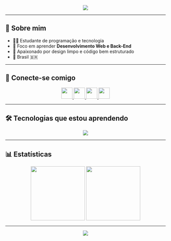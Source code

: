
<p align="center">
  <img src="https://capsule-render.vercel.app/api?type=waving&color=0:FF1E56,100:2E8BFF&height=200&section=header&text=Olá%20👋%20Eu%20sou%20o%20Rafael&fontSize=40&fontColor=fff&animation=fadeIn" />
</p>

---

## 🚀 Sobre mim
- 👨‍💻 Estudante de programação e tecnologia  
- 🎯 Foco em aprender **Desenvolvimento Web e Back-End**  
- 🎨 Apaixonado por design limpo e código bem estruturado  
- 📍 Brasil 🇧🇷  

---

## 🔗 Conecte-se comigo
<p align="center">
  <a href="mailto:seuemail@gmail.com" target="_blank">
    <img src="https://img.shields.io/badge/Gmail-D14836?style=for-the-badge&logo=gmail&logoColor=white" height="35"/>
  </a>
  <a href="https://www.linkedin.com/in/seuLinkedin" target="_blank">
    <img src="https://img.shields.io/badge/LinkedIn-0077B5?style=for-the-badge&logo=linkedin&logoColor=white" height="35"/>
  </a>
  <a href="https://www.youtube.com/@seuCanal" target="_blank">
    <img src="https://img.shields.io/badge/YouTube-FF0000?style=for-the-badge&logo=youtube&logoColor=white" height="35"/>
  </a>
  <a href="https://instagram.com/seuInstagram" target="_blank">
    <img src="https://img.shields.io/badge/Instagram-E4405F?style=for-the-badge&logo=instagram&logoColor=white" height="35"/>
  </a>
</p>

---

## 🛠️ Tecnologias que estou aprendendo
<p align="center">
  <img src="https://skillicons.dev/icons?i=html,css,js,java,python,mysql,git,github,vscode" />
</p>

---

## 📊 Estatísticas
<p align="center">
  <img height="170em" src="https://github-readme-stats.vercel.app/api?username=Rafael28080&show_icons=true&theme=tokyonight&include_all_commits=true&count_private=true"/>
  <img height="170em" src="https://github-readme-stats.vercel.app/api/top-langs/?username=Rafael28080&layout=compact&langs_count=7&theme=tokyonight"/>
</p>

---

<p align="center">
  <img src="https://capsule-render.vercel.app/api?type=waving&color=0:2E8BFF,100:FF1E56&height=120&section=footer"/>
</p>
